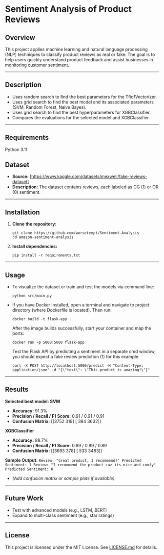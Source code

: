 # Sentiment Analysis of Product Reviews

## Overview

This project applies machine learning and natural language processing (NLP) techniques to classify product reviews as real or fake. The goal is to help users quickly understand product feedback and assist businesses in monitoring customer sentiment. 

---

## Description
- Uses random search to find the best parameters for the TfidfVectorizer.
- Uses grid search to find the best model and its associated parameters (SVM, Random Forest, Naive Bayes).
- Uses grid search to find the best hyperparameters for XGBClassifier.
- Compares the evaluations for the selected model and XGBClassifier.
---

## Requirements

Python 3.11

## Dataset

- **Source:** [https://www.kaggle.com/datasets/mexwell/fake-reviews-dataset]
- **Description:** The dataset contains reviews, each labeled as CG (1) or OR (0) sentiment.

---

## Installation

1. **Clone the repository:**
    ```
    git clone https://github.com/worsetempt/Sentiment-Analysis
    cd amazon-sentiment-analysis
    ```

2. **Install dependencies:**
    ```
    pip install -r requirements.txt
    ```

---

## Usage
-   To visualize the dataset or train and test the models via command line:
    ```
    python src/main.py
    ```

-   If you have Docker installed, open a terminal and navigate to project directory (where Dockerfile is located). Then run:
    ```
    docker build -t flask-app .
    ```
    After the image builds successfully, start your container and map the ports:
    ```
    docker run -p 5000:5000 flask-app
    ```
    Test the Flask API by predicting a sentiment in a separate cmd window, you should expect a fake review prediction (1) for this example:
    ```
    curl -X POST http://localhost:5000/predict -H "Content-Type: application/json" -d "{\"text\": \"This product is amazing!\"}"
    ```
---

## Results
**Selected best model: SVM**
- **Accuracy:** 91.3%
- **Precision / Recall / F1 Score:** 0.91 / 0.91 / 0.91
- **Confusion Matrix:** [[3752  319] [ 384 3632]]

**XGBClassifier**
- **Accuracy:** 88.7%
- **Precision / Recall / F1 Score:** 0.89 / 0.89 / 0.89
- **Confusion Matrix:** [[3693  378] [ 533 3483]]

**Sample Output:**
    ```
    Review: "Great product, I recommend!"
    Predicted Sentiment: 1
    Review: "I recommend the product cuz its nice and comfy"
    Predicted Sentiment: 0
    ```

- *(Add confusion matrix or sample plots if available)*

---

## Future Work

- Test with advanced models (e.g., LSTM, BERT)
- Expand to multi-class sentiment (e.g., star ratings)

---

## License

This project is licensed under the MIT License. See [LICENSE.md](LICENSE.md) for details.
